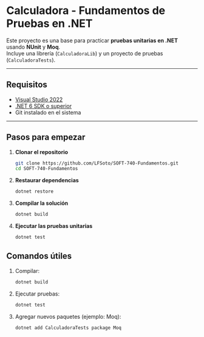 ﻿# Calculadora - Fundamentos de Pruebas en .NET

Este proyecto es una base para practicar **pruebas unitarias en .NET** usando **NUnit** y **Moq**.  
Incluye una librería (`CalculadoraLib`) y un proyecto de pruebas (`CalculadoraTests`).  

---

## Requisitos

- [Visual Studio 2022](https://visualstudio.microsoft.com/es/)
- [.NET 6 SDK o superior](https://dotnet.microsoft.com/en-us/download/dotnet)  
- Git instalado en el sistema  

---

## Pasos para empezar

1. **Clonar el repositorio**
   ```bash
   git clone https://github.com/LFSoto/SOFT-740-Fundamentos.git
   cd SOFT-740-Fundamentos

2. **Restaurar dependencias**
	```bash
   dotnet restore

3. **Compilar la solución**
	```bash
   dotnet build

4. **Ejecutar las pruebas unitarias**
	```bash
   dotnet test

  ## Comandos útiles

1. Compilar:
	```bash
	dotnet build

2. Ejecutar pruebas:
	```bash
	dotnet test

3. Agregar nuevos paquetes (ejemplo: Moq):
	```bash
	dotnet add CalculadoraTests package Moq
